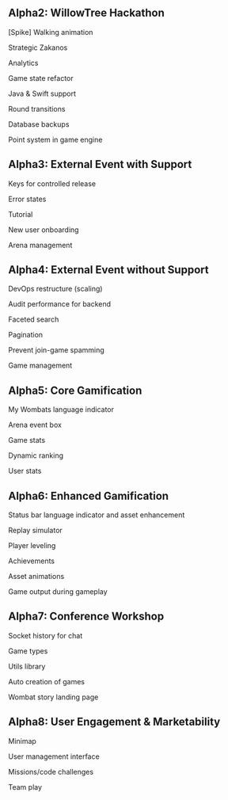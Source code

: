 ## Alpha2: WillowTree Hackathon
[Spike] Walking animation

Strategic Zakanos

Analytics

Game state refactor

Java & Swift support

Round transitions

Database backups

Point system in game engine

## Alpha3: External Event with Support
Keys for controlled release

Error states

Tutorial

New user onboarding

Arena management

## Alpha4: External Event without Support
DevOps restructure (scaling)

Audit performance for backend

Faceted search

Pagination

Prevent join-game spamming

Game management

## Alpha5: Core Gamification 
My Wombats language indicator

Arena event box

Game stats 

Dynamic ranking

User stats

## Alpha6: Enhanced Gamification
Status bar language indicator and asset enhancement

Replay simulator 

Player leveling

Achievements

Asset animations

Game output during gameplay

## Alpha7: Conference Workshop
Socket history for chat

Game types

Utils library

Auto creation of games

Wombat story landing page

## Alpha8: User Engagement & Marketability
Minimap

User management interface

Missions/code challenges

Team play
